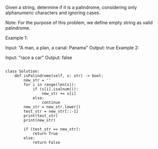 Given a string, determine if it is a palindrome, considering only alphanumeric characters and ignoring cases.

Note: For the purpose of this problem, we define empty string as valid palindrome.

Example 1:

Input: "A man, a plan, a canal: Panama"
Output: true
Example 2:

Input: "race a car"
Output: false


```

class Solution:
    def isPalindrome(self, s: str) -> bool:
        new_str = ''
        for i in range(len(s)):
            if (s[i].isalnum()):
                new_str += s[i]
            else:
                continue
        new_str = new_str.lower()
        test_str = new_str[::-1]
        print(test_str)
        print(new_str)
        
        if (test_str == new_str):
            return True
        else:
            return False
            
            
```      
